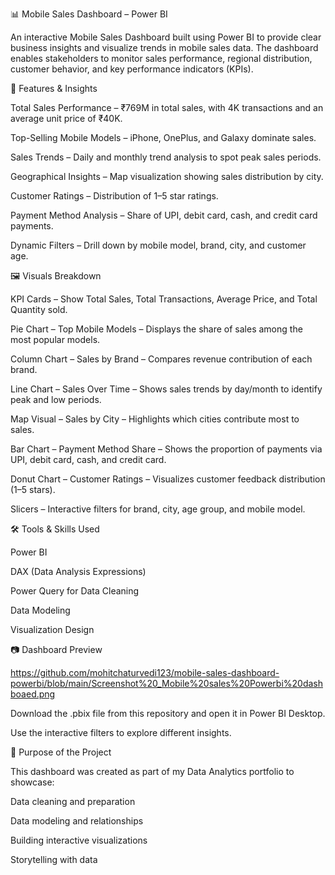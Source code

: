 📊 Mobile Sales Dashboard – Power BI

An interactive Mobile Sales Dashboard built using Power BI to provide clear business insights and visualize trends in mobile sales data.
The dashboard enables stakeholders to monitor sales performance, regional distribution, customer behavior, and key performance indicators (KPIs).

🚀 Features & Insights

Total Sales Performance – ₹769M in total sales, with 4K transactions and an average unit price of ₹40K.

Top-Selling Mobile Models – iPhone, OnePlus, and Galaxy dominate sales.

Sales Trends – Daily and monthly trend analysis to spot peak sales periods.

Geographical Insights – Map visualization showing sales distribution by city.

Customer Ratings – Distribution of 1–5 star ratings.

Payment Method Analysis – Share of UPI, debit card, cash, and credit card payments.

Dynamic Filters – Drill down by mobile model, brand, city, and customer age.

🖼 Visuals Breakdown

KPI Cards – Show Total Sales, Total Transactions, Average Price, and Total Quantity sold.

Pie Chart – Top Mobile Models – Displays the share of sales among the most popular models.

Column Chart – Sales by Brand – Compares revenue contribution of each brand.

Line Chart – Sales Over Time – Shows sales trends by day/month to identify peak and low periods.

Map Visual – Sales by City – Highlights which cities contribute most to sales.

Bar Chart – Payment Method Share – Shows the proportion of payments via UPI, debit card, cash, and credit card.

Donut Chart – Customer Ratings – Visualizes customer feedback distribution (1–5 stars).

Slicers – Interactive filters for brand, city, age group, and mobile model.

🛠 Tools & Skills Used

Power BI

DAX (Data Analysis Expressions)

Power Query for Data Cleaning

Data Modeling

Visualization Design

📷 Dashboard Preview

https://github.com/mohitchaturvedi123/mobile-sales-dashboard-powerbi/blob/main/Screenshot%20_Mobile%20sales%20Powerbi%20dashboaed.png

Download the .pbix file from this repository and open it in Power BI Desktop.

Use the interactive filters to explore different insights.

📌 Purpose of the Project

This dashboard was created as part of my Data Analytics portfolio to showcase:

Data cleaning and preparation

Data modeling and relationships

Building interactive visualizations

Storytelling with data


